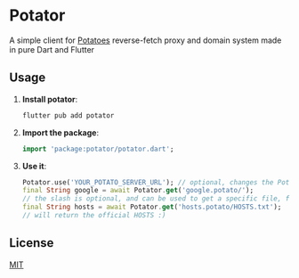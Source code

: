 # Potator
A simple client for [Potatoes](https://github.com/neoapps-dev/potatoes-backend) reverse-fetch proxy and domain system
made in pure Dart and Flutter

## Usage

1. **Install potator**:

    ```dart
    flutter pub add potator
    ```

2. **Import the package**:

    ```dart
    import 'package:potator/potator.dart';
    ```

3. **Use it**:

    ```dart
    Potator.use('YOUR_POTATO_SERVER_URL'); // optional, changes the Potato server
    final String google = await Potator.get('google.potato/');
    // the slash is optional, and can be used to get a specific file, for example:
    final String hosts = await Potator.get('hosts.potato/HOSTS.txt');
    // will return the official HOSTS :)
    ```

## License
[MIT](LICENSE)